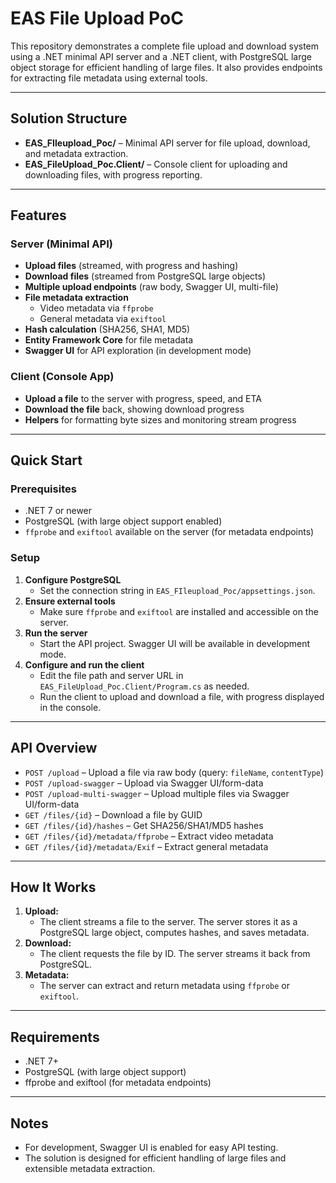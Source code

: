 # EAS File Upload PoC

This repository demonstrates a complete file upload and download system using a .NET minimal API server and a .NET client, with PostgreSQL large object storage for efficient handling of large files. It also provides endpoints for extracting file metadata using external tools.

---

## Solution Structure

- **EAS_FIleupload_Poc/** – Minimal API server for file upload, download, and metadata extraction.
- **EAS_FileUpload_Poc.Client/** – Console client for uploading and downloading files, with progress reporting.

---

## Features

### Server (Minimal API)
- **Upload files** (streamed, with progress and hashing)
- **Download files** (streamed from PostgreSQL large objects)
- **Multiple upload endpoints** (raw body, Swagger UI, multi-file)
- **File metadata extraction**
  - Video metadata via `ffprobe`
  - General metadata via `exiftool`
- **Hash calculation** (SHA256, SHA1, MD5)
- **Entity Framework Core** for file metadata
- **Swagger UI** for API exploration (in development mode)

### Client (Console App)
- **Upload a file** to the server with progress, speed, and ETA
- **Download the file** back, showing download progress
- **Helpers** for formatting byte sizes and monitoring stream progress

---

## Quick Start

### Prerequisites
- .NET 7 or newer
- PostgreSQL (with large object support enabled)
- `ffprobe` and `exiftool` available on the server (for metadata endpoints)

### Setup
1. **Configure PostgreSQL**
   - Set the connection string in `EAS_FIleupload_Poc/appsettings.json`.
2. **Ensure external tools**
   - Make sure `ffprobe` and `exiftool` are installed and accessible on the server.
3. **Run the server**
   - Start the API project. Swagger UI will be available in development mode.
4. **Configure and run the client**
   - Edit the file path and server URL in `EAS_FileUpload_Poc.Client/Program.cs` as needed.
   - Run the client to upload and download a file, with progress displayed in the console.

---

## API Overview

- `POST /upload` – Upload a file via raw body (query: `fileName`, `contentType`)
- `POST /upload-swagger` – Upload via Swagger UI/form-data
- `POST /upload-multi-swagger` – Upload multiple files via Swagger UI/form-data
- `GET /files/{id}` – Download a file by GUID
- `GET /files/{id}/hashes` – Get SHA256/SHA1/MD5 hashes
- `GET /files/{id}/metadata/ffprobe` – Extract video metadata
- `GET /files/{id}/metadata/Exif` – Extract general metadata

---

## How It Works

1. **Upload:**
   - The client streams a file to the server. The server stores it as a PostgreSQL large object, computes hashes, and saves metadata.
2. **Download:**
   - The client requests the file by ID. The server streams it back from PostgreSQL.
3. **Metadata:**
   - The server can extract and return metadata using `ffprobe` or `exiftool`.

---

## Requirements

- .NET 7+
- PostgreSQL (with large object support)
- ffprobe and exiftool (for metadata endpoints)

---

## Notes
- For development, Swagger UI is enabled for easy API testing.
- The solution is designed for efficient handling of large files and extensible metadata extraction.
